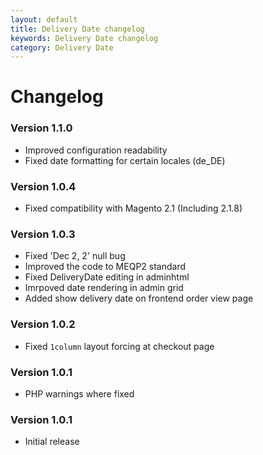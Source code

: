 ```yaml
---
layout: default
title: Delivery Date changelog
keywords: Delivery Date changelog
category: Delivery Date
---
```


# Changelog

### Version 1.1.0

 -  Improved configuration readability
 -  Fixed date formatting for certain locales (de_DE)

### Version 1.0.4

 -  Fixed compatibility with Magento 2.1 (Including 2.1.8)

### Version 1.0.3

 -  Fixed 'Dec 2, 2' null bug
 -  Improved the code to MEQP2 standard
 -  Fixed DeliveryDate editing in adminhtml
 -  Imrpoved date rendering in admin grid
 -  Added show delivery date on frontend order view page

### Version 1.0.2

 -  Fixed `1column` layout forcing at checkout page

### Version 1.0.1

 -  PHP warnings where fixed

### Version 1.0.1

 -  Initial release
